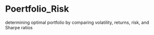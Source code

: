 # Poertfolio_Risk
determining optimal portfolio by comparing volatility, returns, risk, and Sharpe ratios
